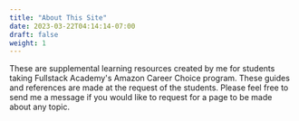 ```yaml
---
title: "About This Site"
date: 2023-03-22T04:14:14-07:00
draft: false
weight: 1
---
```


These are supplemental learning resources created by me for students taking Fullstack Academy's Amazon Career Choice program. These guides and references are made at the request of the students. Please feel free to send me a message if you would like to request for a page to be made about any topic. 


